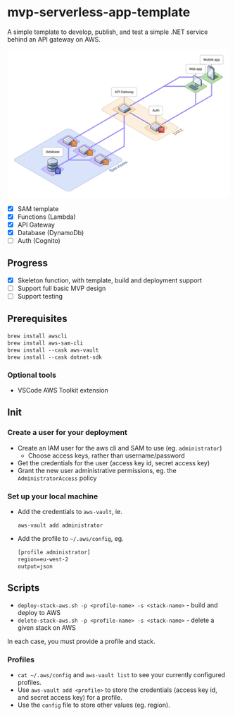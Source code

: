 # mvp-serverless-app-template

A simple template to develop, publish, and test a simple .NET service behind an API gateway on AWS.

![A diagram illustrating several services, each with access to a database; behind an API gateway, which has access to an auth service. A web app and mobile app both have access to the API Gateway and auth service, too.](documentation/images/rocket-mvp.png "A diagram illustrating several services, each with access to a database; behind an API gateway, which has access to an auth service. A web app and mobile app both have access to the API Gateway and auth service, too.")

- [x] SAM template
- [x] Functions (Lambda)
- [x] API Gateway
- [x] Database (DynamoDb)
- [ ] Auth (Cognito)

## Progress

- [x] Skeleton function, with template, build and deployment support
- [ ] Support full basic MVP design
- [ ] Support testing

## Prerequisites

```
brew install awscli
brew install aws-sam-cli
brew install --cask aws-vault
brew install --cask dotnet-sdk
```

### Optional tools

* VSCode AWS Toolkit extension

## Init

### Create a user for your deployment

* Create an IAM user for the aws cli and SAM to use (eg. `administrator`)
  * Choose access keys, rather than username/password
* Get the credentials for the user (access key id, secret access key)
* Grant the new user administrative permissions, eg. the `AdministratorAccess` policy

### Set up your local machine

* Add the credentials to `aws-vault`, ie.
  ```
  aws-vault add administrator
  ```
* Add the profile to `~/.aws/config`, eg.
  ```
  [profile administrator]
  region=eu-west-2
  output=json
  ```

## Scripts

* `deploy-stack-aws.sh -p <profile-name> -s <stack-name>` - build and deploy to AWS
* `delete-stack-aws.sh -p <profile-name> -s <stack-name>` - delete a given stack on AWS

In each case, you must provide a profile and stack.

### Profiles

* `cat ~/.aws/config` and `aws-vault list` to see your currently configured profiles.
* Use `aws-vault add <profile>` to store the credentials (access key id, and secret access key) for a profile.
* Use the `config` file to store other values (eg. region).
